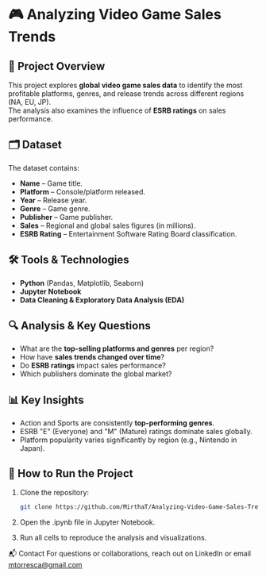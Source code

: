 
# 🎮 Analyzing Video Game Sales Trends

## 📌 Project Overview
This project explores **global video game sales data** to identify the most profitable platforms, genres, and release trends across different regions (NA, EU, JP).  
The analysis also examines the influence of **ESRB ratings** on sales performance.

## 🗂 Dataset
The dataset contains:
- **Name** – Game title.
- **Platform** – Console/platform released.
- **Year** – Release year.
- **Genre** – Game genre.
- **Publisher** – Game publisher.
- **Sales** – Regional and global sales figures (in millions).
- **ESRB Rating** – Entertainment Software Rating Board classification.

## 🛠 Tools & Technologies
- **Python** (Pandas, Matplotlib, Seaborn)
- **Jupyter Notebook**
- **Data Cleaning & Exploratory Data Analysis (EDA)**

## 🔍 Analysis & Key Questions
- What are the **top-selling platforms and genres** per region?
- How have **sales trends changed over time**?
- Do **ESRB ratings** impact sales performance?
- Which publishers dominate the global market?

## 📊 Key Insights
- Action and Sports are consistently **top-performing genres**.
- ESRB "E" (Everyone) and "M" (Mature) ratings dominate sales globally.
- Platform popularity varies significantly by region (e.g., Nintendo in Japan).

## 📎 How to Run the Project
1. Clone the repository:
   ```bash
   git clone https://github.com/MirthaT/Analyzing-Video-Game-Sales-Trends.git
2. Open the .ipynb file in Jupyter Notebook.

3. Run all cells to reproduce the analysis and visualizations.

📬 Contact
For questions or collaborations, reach out on LinkedIn or email mtorresca@gmail.com



